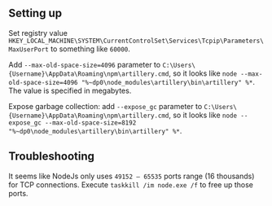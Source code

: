 ## Setting up

Set registry value `HKEY_LOCAL_MACHINE\SYSTEM\CurrentControlSet\Services\Tcpip\Parameters\MaxUserPort` to something like `60000`.

Add `--max-old-space-size=4096` parameter to `C:\Users\{Username}\AppData\Roaming\npm\artillery.cmd`, so it looks like `node --max-old-space-size=4096 "%~dp0\node_modules\artillery\bin\artillery" %*`. The value is specified in megabytes.

Expose garbage collection: add `--expose_gc` parameter to `C:\Users\{Username}\AppData\Roaming\npm\artillery.cmd`, so it looks like `node --expose_gc --max-old-space-size=8192 "%~dp0\node_modules\artillery\bin\artillery" %*`.

## Troubleshooting

It seems like NodeJs only uses `49152 – 65535` ports range (16 thousands) for TCP connections.
Execute `taskkill /im node.exe /f` to free up those ports.